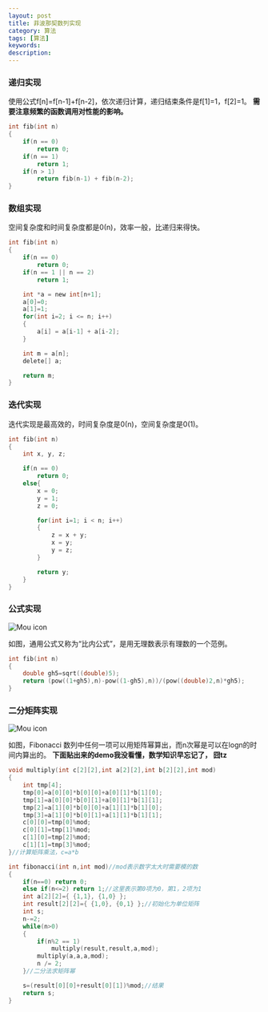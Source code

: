 ```yaml
---
layout: post
title: 菲波那契数列实现
category: 算法
tags: [算法]
keywords: 
description: 
---
```


### 递归实现

使用公式f[n]=f[n-1]+f[n-2]，依次递归计算，递归结束条件是f[1]=1，f[2]=1。
**需要注意频繁的函数调用对性能的影响。**

```c
int fib(int n)
{
	if(n == 0)
		return 0;
	if(n == 1)
		return 1;
	if(n > 1)
		return fib(n-1) + fib(n-2);
}
```

### 数组实现

空间复杂度和时间复杂度都是0(n)，效率一般，比递归来得快。

```c
int fib(int n)
{
	if(n == 0)
		return 0;
	if(n == 1 || n == 2)    
		return 1;

	int *a = new int[n+1];
	a[0]=0;
	a[1]=1;
	for(int i=2; i <= n; i++)
	{   
		a[i] = a[i-1] + a[i-2];
	}   

	int m = a[n];
	delete[] a;

	return m;
}
```

### 迭代实现

迭代实现是最高效的，时间复杂度是0(n)，空间复杂度是0(1)。

```c
int fib(int n)
{
	int x, y, z;

	if(n == 0)
		return 0;
	else{
		x = 0;
		y = 1;
		z = 0;

		for(int i=1; i < n; i++)
		{
			z = x + y;
			x = y;
			y = z;
		}

		return y;
	}
}
```

### 公式实现

![Mou icon](http://yangtze736.github.io/public/img/algo/fibonacci1.jpg)

如图，通用公式又称为“比内公式”，是用无理数表示有理数的一个范例。

```c
int fib(int n)
{
	double gh5=sqrt((double)5);
	return (pow((1+gh5),n)-pow((1-gh5),n))/(pow((double)2,n)*gh5);
} 
```

### 二分矩阵实现

![Mou icon](http://yangtze736.github.io/public/img/algo/fibonacci2.gif)

如图，Fibonacci 数列中任何一项可以用矩阵幂算出，而n次幂是可以在logn的时间内算出的。
**下面贴出来的demo我没看懂，数学知识早忘记了， 囧tz**

```c
void multiply(int c[2][2],int a[2][2],int b[2][2],int mod)
{
	int tmp[4];
	tmp[0]=a[0][0]*b[0][0]+a[0][1]*b[1][0];
	tmp[1]=a[0][0]*b[0][1]+a[0][1]*b[1][1];
	tmp[2]=a[1][0]*b[0][0]+a[1][1]*b[1][0];
	tmp[3]=a[1][0]*b[0][1]+a[1][1]*b[1][1];
	c[0][0]=tmp[0]%mod;
	c[0][1]=tmp[1]%mod;
	c[1][0]=tmp[2]%mod;
	c[1][1]=tmp[3]%mod;
}//计算矩阵乘法，c=a*b

int fibonacci(int n,int mod)//mod表示数字太大时需要模的数
{
	if(n==0) return 0;
	else if(n<=2) return 1;//这里表示第0项为0，第1，2项为1
	int a[2][2]={ {1,1}, {1,0} };
	int result[2][2]={ {1,0}, {0,1} };//初始化为单位矩阵
	int s;
	n-=2;
	while(n>0)
	{
		if(n%2 == 1)
			multiply(result,result,a,mod);
		multiply(a,a,a,mod);
		n /= 2;
	}//二分法求矩阵幂

	s=(result[0][0]+result[0][1])%mod;//结果
	return s;
}
```

